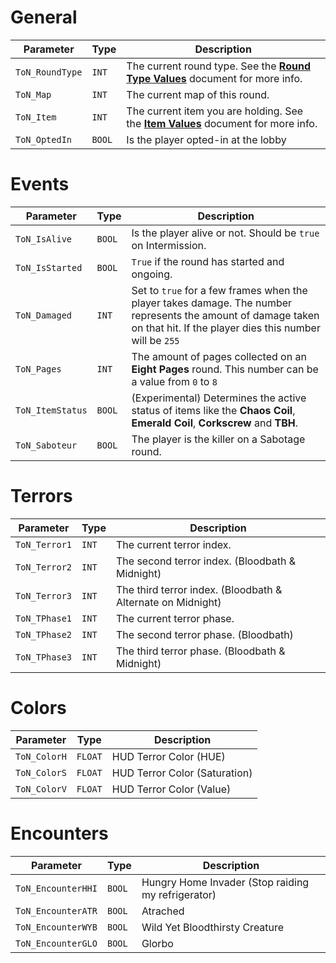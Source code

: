 # General
Parameter        | Type    | Description
-----------------|---------|--------------------------
`ToN_RoundType`  | `INT`   | The current round type. See the [**Round Type Values**](OSC_RoundType.md) document for more info.
`ToN_Map`        | `INT`   | The current map of this round.
`ToN_Item`       | `INT`   | The current item you are holding. See the [**Item Values**](OSC_Items.md) document for more info.
`ToN_OptedIn`    | `BOOL`  | Is the player opted-in at the lobby

# Events
Parameter        | Type    | Description
-----------------|---------|--------------------------
`ToN_IsAlive`    | `BOOL`  | Is the player alive or not. Should be `true` on Intermission.
`ToN_IsStarted`  | `BOOL`  | `True` if the round has started and ongoing.
`ToN_Damaged`    | `INT`   | Set to `true` for a few frames when the player takes damage. The number represents the amount of damage taken on that hit. If the player dies this number will be `255`
`ToN_Pages`      | `INT`   | The amount of pages collected on an **Eight Pages** round. This number can be a value from `0` to `8`
`ToN_ItemStatus` | `BOOL`  | (Experimental) Determines the active status of items like the **Chaos Coil**, **Emerald Coil**, **Corkscrew** and **TBH**.
`ToN_Saboteur`   | `BOOL`  | The player is the killer on a Sabotage round.

# Terrors
Parameter        | Type    | Description
-----------------|---------|--------------------------
`ToN_Terror1`    | `INT`   | The current terror index.
`ToN_Terror2`    | `INT`   | The second terror index. (Bloodbath & Midnight)
`ToN_Terror3`    | `INT`   | The third terror index. (Bloodbath & Alternate on Midnight)
`ToN_TPhase1`    | `INT`   | The current terror phase.
`ToN_TPhase2`    | `INT`   | The second terror phase. (Bloodbath)
`ToN_TPhase3`    | `INT`   | The third terror phase. (Bloodbath & Midnight)

# Colors
Parameter        | Type    | Description
-----------------|---------|--------------------------
`ToN_ColorH`     | `FLOAT` | HUD Terror Color (HUE)
`ToN_ColorS`     | `FLOAT` | HUD Terror Color (Saturation)
`ToN_ColorV`     | `FLOAT` | HUD Terror Color (Value)

# Encounters
Parameter          | Type    | Description
-------------------|---------|--------------------------
`ToN_EncounterHHI` | `BOOL`  | Hungry Home Invader (Stop raiding my refrigerator)
`ToN_EncounterATR` | `BOOL`  | Atrached
`ToN_EncounterWYB` | `BOOL`  | Wild Yet Bloodthirsty Creature
`ToN_EncounterGLO` | `BOOL`  | Glorbo